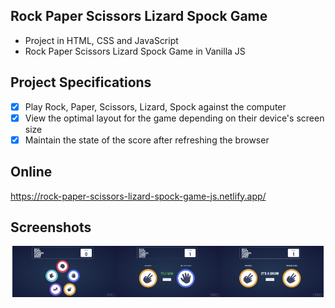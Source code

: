 ## Rock Paper Scissors Lizard Spock Game
* Project in HTML, CSS and JavaScript
* Rock Paper Scissors Lizard Spock Game in Vanilla JS

## Project Specifications
* [x] Play Rock, Paper, Scissors, Lizard, Spock against the computer
* [x] View the optimal layout for the game depending on their device's screen size
* [x] Maintain the state of the score after refreshing the browser

## Online
https://rock-paper-scissors-lizard-spock-game-js.netlify.app/

## Screenshots
<div style="display:flex; justify-content:center">
<img src="https://github.com/se4astien/rpsls-game-js/blob/master/screenshots/rpsls-game-01.png" alt="rpsls-game-01" width="33%" />
<img src="https://github.com/se4astien/rpsls-game-js/blob/master/screenshots/rpsls-game-02.png" alt="rpsls-game-02" width="33%" />
<img src="https://github.com/se4astien/rpsls-game-js/blob/master/screenshots/rpsls-game-03.png" alt="rpsls-game-03" width="33%" />
</div>
